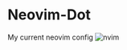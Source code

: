 # Neovim-Dot
My current neovim config
![nvim](https://github.com/autonomuscoder/Neovim/assets/112854891/6a0ea87b-6273-4fb1-934c-5264d230602c)
